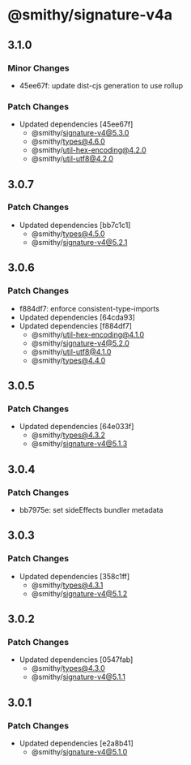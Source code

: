 # @smithy/signature-v4a

## 3.1.0

### Minor Changes

- 45ee67f: update dist-cjs generation to use rollup

### Patch Changes

- Updated dependencies [45ee67f]
  - @smithy/signature-v4@5.3.0
  - @smithy/types@4.6.0
  - @smithy/util-hex-encoding@4.2.0
  - @smithy/util-utf8@4.2.0

## 3.0.7

### Patch Changes

- Updated dependencies [bb7c1c1]
  - @smithy/types@4.5.0
  - @smithy/signature-v4@5.2.1

## 3.0.6

### Patch Changes

- f884df7: enforce consistent-type-imports
- Updated dependencies [64cda93]
- Updated dependencies [f884df7]
  - @smithy/util-hex-encoding@4.1.0
  - @smithy/signature-v4@5.2.0
  - @smithy/util-utf8@4.1.0
  - @smithy/types@4.4.0

## 3.0.5

### Patch Changes

- Updated dependencies [64e033f]
  - @smithy/types@4.3.2
  - @smithy/signature-v4@5.1.3

## 3.0.4

### Patch Changes

- bb7975e: set sideEffects bundler metadata

## 3.0.3

### Patch Changes

- Updated dependencies [358c1ff]
  - @smithy/types@4.3.1
  - @smithy/signature-v4@5.1.2

## 3.0.2

### Patch Changes

- Updated dependencies [0547fab]
  - @smithy/types@4.3.0
  - @smithy/signature-v4@5.1.1

## 3.0.1

### Patch Changes

- Updated dependencies [e2a8b41]
  - @smithy/signature-v4@5.1.0
